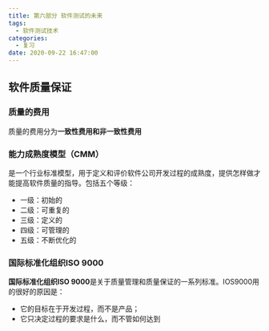 ```yaml
---
title: 第六部分 软件测试的未来
tags:
  - 软件测试技术
categories:
  - 复习
date: 2020-09-22 16:47:00
---
```

## 软件质量保证
### 质量的费用
质量的费用分为**一致性费用和非一致性费用**
### 能力成熟度模型（CMM）
是一个行业标准模型，用于定义和评价软件公司开发过程的成熟度，提供怎样做才能提高软件质量的指导。包括五个等级：
- 一级：初始的
- 二级：可重复的
- 三级：定义的
- 四级：可管理的
- 五级：不断优化的
### 国际标准化组织ISO 9000
**国际标准化组织ISO 9000**是关于质量管理和质量保证的一系列标准。IOS9000用的很好的原因是：
- 它的目标在于开发过程，而不是产品；
- 它只决定过程的要求是什么，而不管如何达到